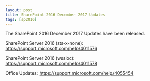 ```yaml
---
layout: post
title: SharePoint 2016 December 2017 Updates
tags: [sp2016]
---
```


The SharePoint 2016 December 2017 Updates have been released.

SharePoint Server 2016 (sts-x-none): <https://support.microsoft.com/help/4011576>

SharePoint Server 2016 (wssloc): <https://support.microsoft.com/help/4011578>

Office Updates: <https://support.microsoft.com/help/4055454>